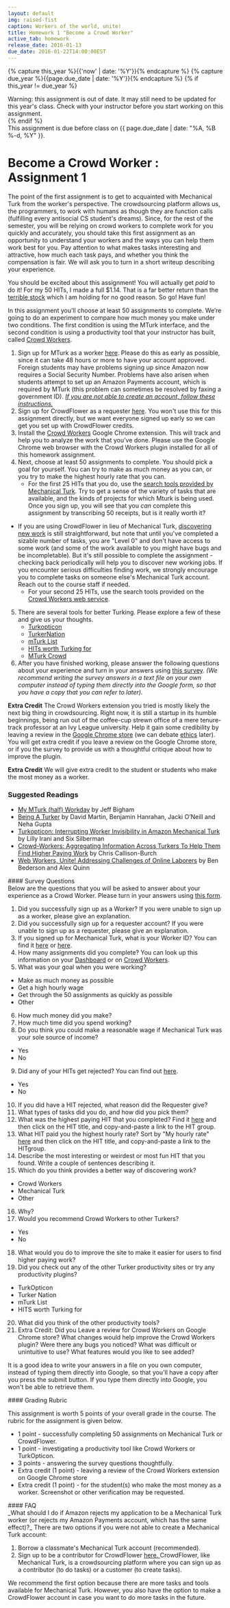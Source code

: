 ```yaml
---
layout: default
img: raised-fist
caption: Workers of the world, unite!
title: Homework 1 "Become a Crowd Worker"
active_tab: homework
release_date: 2016-01-13
due_date: 2016-01-22T14:00:00EST
---
```


<!-- Check whether the assignment is up to date -->
{% capture this_year %}{{'now' | date: '%Y'}}{% endcapture %}
{% capture due_year %}{{page.due_date | date: '%Y'}}{% endcapture %}
{% if this_year != due_year %} 
<div class="alert alert-danger">
Warning: this assignment is out of date.  It may still need to be updated for this year's class.  Check with your instructor before you start working on this assignment.
</div>
{% endif %}
<!-- End of check whether the assignment is up to date -->

<div class="alert alert-info">
This assignment is due before class on {{ page.due_date | date: "%A, %B %-d, %Y" }}.
</div>


Become a Crowd Worker <span class="text-muted">: Assignment 1</span> 
=============================================================

The point of the first assignment is to get to acquainted with Mechanical Turk from the worker's perspective. The crowdsourcing platform allows us, the programmers, to work with humans as though they are function calls (fulfilling every antisocial CS student's dreams). Since, for the rest of the semester, you will be relying on crowd workers to complete work for you quickly and accurately, you should take this first assignment as an opportunity to understand your workers and the ways you can help them work best for you. Pay attention to what makes tasks interesting and attractive, how much each task pays, and whether you think the compensation is fair. We will ask you to turn in a short writeup describing your experience.

You should be excited about this assignment! You will actually get *paid* to do it! For my 50 HITs, I made a full $1.14. That is a far better return than the [terrible stock](https://www.google.com/finance?q=vaso&ei=oBMMUqixB47q0QH-owE) which I am holding for no good reason. So go! Have fun!

In this assignment you’ll choose at least 50 assignments to complete.  We’re going to do an experiment to compare how much money you make under two conditions.  The first condition is using the MTurk interface, and the second condition is using a productivity tool that your instructor has built, called [Crowd Workers](http://crowd-workers.com/landing). 

1. Sign up for MTurk as a worker [here](https://www.mturk.com/mturk/welcome).  Please do this as early as possible, since it can take 48 hours or more to have your account approved.  Foreign students may have problems signing up since Amazon now requires a Social Security Number. Problems have also arisen when students attempt to set up an Amazon Payments account, which is required by MTurk (this problem can sometimes be resolved by faxing a government ID). <a href = "#special_note"> *If you are not able to create an account, follow these instructions.* </a>
2. Sign up for CrowdFlower as a requester [here](https://make.crowdflower.com/users/new). You won't use this for this assignment directly, but we want everyone signed up early so we can get you set up with CrowdFlower credits.
3. Install the [Crowd Workers](http://crowd-workers.com/landing) Google Chrome extension. This will track and help you to analyze the work that you’ve done. Please use the Google Chrome web browser with the Crowd Workers plugin installed for all of this homework assignment.
4. Next, choose at least 50 assignments to complete.  You should pick a goal for yourself.  You can try to make as much money as you can, or you try to make the highest hourly rate that you can.
	* For the first 25 HITs that you do, use the [search tools provided by Mechanical Turk](https://www.mturk.com/mturk/findhits?match=false).
 Try to get a sense of the variety of tasks that are available, and the kinds of projects for which Mturk is being used. Once you sign up, you will see that you *can* complete this assignment by transcribing 50 receipts, but is it really worth it? 
 * If you are using CrowdFlower in lieu of Mechanical Turk, [discovering new work](https://tasks.crowdflower.com/channels/elite/tasks) is still straightforward, but note that until you've completed a sizable number of tasks, you are "Level 0" and don't have access to some work (and some of the work available to you might have bugs and be incompletable). But it's still possible to complete the assignment - checking back periodically will help you to discover new working jobs. If you encounter serious difficulties finding work, we strongly encourage you to complete tasks on someone else's Mechanical Turk account. Reach out to the course staff if needed. 
	* For your second 25 HITs, use the search tools provided on the [Crowd Workers web service](http://crowd-workers.com/new_work?ordering=-last_submitted,-available&only_favourites=false&min_available=1).
5. There are several tools for better Turking. Please explore a few of these and give us your thoughts.
	* [Turkopticon](http://turkopticon.differenceengines.com/) 
	* [TurkerNation](http://turkernation.com/)
	* [mTurk List](http://mturklist.com) 
	* [HITs worth Turking for](http://www.reddit.com/r/HITsWorthTurkingFor/new/?sort=new) 
	* [MTurk Crowd](http://www.mturkcrowd.com)
6. After you have finished working, please answer the following questions about your experience and turn in your answers using [this survey](https://docs.google.com/forms/d/16qS3R6Tc9T807NxHCf_fbS8znBOAjJQVG6NFhyCM_oQ/viewform?usp=send_form). _(We recommend writing the survey answers in a text file on your own computer instead of typing them directly into the Google form, so that you have a copy that you can refer to later)._

**Extra Credit** The Crowd Workers extension you tried is mostly likely the next big thing in crowdsourcing. Right now, it is still a startup in its humble beginnings, being run out of the coffee-cup strewn office of a mere tenure-track professor at an Ivy League university. Help it gain some credibility by leaving a review in the [Google Chrome store](https://chrome.google.com/webstore/detail/crowdworkers/aamdbafophajiecmhbnbakndfgjkfpce/reviews) (we can debate [ethics](http://www.nytimes.com/2013/09/23/technology/give-yourself-4-stars-online-it-might-cost-you.html?_r=0) later). You will get extra credit if you leave a review on the Google Chrome store, or if you the survey to provide us with a thoughtful critique about how to improve the plugin. 

**Extra Credit** We will give extra credit to the student or students who make the most money as a worker.

### Suggested Readings

* [My MTurk (half) Workday](http://www.cs.cmu.edu/~jbigham/posts/2014/half-workday-as-turker.html) by Jeff Bigham
* [Being A Turker](readings/downloads/ethics/being-a-turker.pdf) by David Martin, Benjamin Hanrahan, Jacki O’Neill and Neha Gupta
* [Turkopticon: Interrupting Worker Invisibility in Amazon Mechanical Turk](readings/downloads/ethics/turkopticon.pdf) by Lilly Irani and Six Silberman
* [Crowd-Workers: Aggregating Information Across Turkers To Help Them Find Higher Paying Work](readings/downloads/ethics/crowd-workers.pdf) by Chris Callison-Burch
* [Web Workers, Unite! Addressing Challenges of Online Laborers](readings/downloads/ethics/web-workers-unite.pdf) by Ben Bederson and Alex Quinn

<div class="panel panel-primary" id="survey">
<div class="panel-heading" markdown="1">
#### Survey Questions
</div>
<div class="panel-body" markdown="1">
Below are the questions that you will be asked to answer about your experience as a Crowd Worker.  Please turn in your answers using <a href="https://docs.google.com/forms/d/16qS3R6Tc9T807NxHCf_fbS8znBOAjJQVG6NFhyCM_oQ/viewform?usp=send_form">this form</a>. 

1. Did you successfully sign up as a Worker? If you were unable to sign up as a worker, please give an explanation.
2. Did you successfully sign up for a requester account? If you were unable to sign up as a requester, please give an explanation.
3. If you signed up for Mechanical Turk, what is your Worker ID? You can find it [here](https://www.mturk.com/mturk/dashboard) or [here](http://crowd-workers.com/analytics).
4. How many assignments did you complete? You can look up this information on your [Dashboard](https://www.mturk.com/mturk/dashboard) or on [Crowd Workers](http://crowd-workers.com/analytics).
5. What was your goal when you were working? 
* Make as much money as possible 
* Get a high hourly wage 
* Get through the 50 assignments as quickly as possible 
* Other
6. How much money did you make?
7. How much time did you spend working?
8. Do you think you could make a reasonable wage if Mechanical Turk was your sole source of income? 
* Yes 
* No
9. Did any of your HITs get rejected? You can find out [here](https://www.mturk.com/mturk/dashboard).
* Yes 
* No
10. If you did have a HIT rejected, what reason did the Requester give?
11. What types of tasks did you do, and how did you pick them?
12. What was the highest paying HIT that you completed?  Find it [here](http://crowd-workers.com/analytics?ordering=-reward) and then click on the HIT title, and copy-and-paste a link to the HIT group.
13. What HIT paid you the highest hourly rate?  Sort by "My hourly rate" [here](http://crowd-workers.com/analytics) and then click on the HIT title, and copy-and-paste a link to the HITgroup.
14. Describe the most interesting or weirdest or most fun HIT that you found.  Write a couple of sentences describing it.
15. Which do you think provides a better way of discovering work? 
* Crowd Workers 
* Mechanical Turk 
* Other
16. Why?
17. Would you recommend Crowd Workers to other Turkers? 
* Yes 
* No
18. What would you do to improve the site to make it easier for users to find higher paying work?
19. Did you check out any of the other Turker productivity sites or try any productivity plugins? 
* TurkOpticon 
* Turker Nation 
* mTurk List 
* HITS worth Turking for 
20. What did you think of the other productivity tools?
21. Extra Credit: Did you Leave a review for Crowd Workers on Google Chrome store? What changes would help improve the Crowd Workers plugin? Were there any bugs you noticed? What was difficult or unintuitive to use? What features would you like to see added?

 It is a good idea to write your answers in a file on you own computer, instead of typing them directly into Google, so that you'll have a copy after you press the submit button.  If you type them directly into Google, you won't be able to retrieve them.
</div>
</div>
 

<div class="panel panel-danger" id="rubric">
<div class="panel-heading" markdown="1">
#### Grading Rubric
</div>
<div class="panel-body" markdown="1">

This assignment is worth 5 points of your overall grade in the course.  The rubric for the assignment is given below.

* 1 point - successfully completing 50 assignments on Mechanical Turk or CrowdFlower. 
* 1 point - investigating a productivity tool like Crowd Workers or TurkOpticon.
* 3 points - answering the survey questions thoughtfully.
* Extra credit (1 point) - leaving a review of the Crowd Workers extension on Google Chrome store
* Extra credit (1 point) - for the student(s) who make the most money as a worker.  Screenshot or other verification may be requested.

</div>
</div>
 



<div class="panel panel-info" id="faq">
<div class="panel-heading" markdown="1">
#### FAQ
</div>
<div class="panel-body" markdown="1">
_What should I do if Amazon rejects my application to be a Mechanical Turk worker (or rejects my Amazon Payments account, which has the same effect)?_  There are two options if you were not able to create a Mechanical Turk account:

1. Borrow a classmate's Mechanical Turk account (recommended).<br>
2. Sign up to be a contributor for CrowdFlower <a href = "https://elite.crowdflower.com/?view=register"> here. </a>CrowdFlower, like Mechanical Turk, is a crowdsourcing platform where you can sign up as a contributor (to do tasks) or a customer (to create tasks).

We recommend the first option because there are more tasks and tools available for Mechanical Turk. However, you also have the option to make a CrowdFlower account in case you want to do more tasks in the future. 
</div>
</div>
